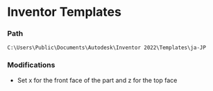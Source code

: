 # Inventor Templates

### Path
```C:\Users\Public\Documents\Autodesk\Inventor 2022\Templates\ja-JP```

### Modifications
- Set x for the front face of the part and z for the top face
